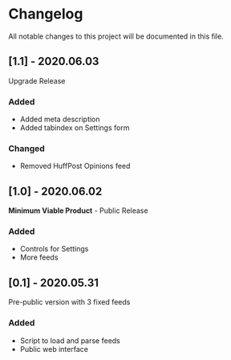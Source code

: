 # Changelog

All notable changes to this project will be documented in this file.

## [1.1] - 2020.06.03

Upgrade Release

### Added

- Added meta description
- Added tabindex on Settings form

### Changed

- Removed HuffPost Opinions feed


## [1.0] - 2020.06.02

**Minimum Viable Product** - Public Release

### Added

- Controls for Settings
- More feeds


## [0.1] - 2020.05.31

Pre-public version with 3 fixed feeds

### Added

- Script to load and parse feeds
- Public web interface


